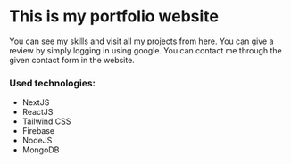 # This is my portfolio website

You can see my skills and visit all my projects from here. You can give a review by simply logging in using google.
You can contact me through the given contact form in the website.

### Used technologies:
 * NextJS
 * ReactJS
 * Tailwind CSS
 * Firebase
 * NodeJS
 * MongoDB